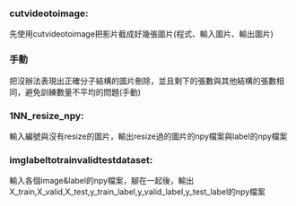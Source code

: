 ### cutvideotoimage:

先使用cutvideotoimage把影片截成好幾張圖片(程式、輸入圖片、輸出圖片)

### 手動

把沒辦法表現出正確分子結構的圖片刪除，並且剩下的張數與其他結構的張數相同，避免訓練數量不平均的問題(手動)

### 1NN_resize_npy:

輸入編號與沒有resize的圖片，輸出resize過的圖片的npy檔案與label的npy檔案

### imglabeltotrainvalidtestdataset:

輸入各個image&label的npy檔案，腳在一起後，輸出X_train,X_valid,X_test,y_train_label,y_valid_label,y_test_label的npy檔案
